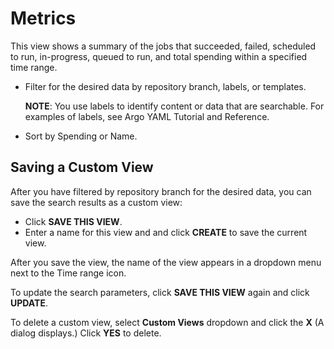 # Metrics

This view shows a summary of the jobs that succeeded, failed, scheduled to run, in-progress, queued to run, and total spending within a specified time range.

*   Filter for the desired data by repository branch, labels, or templates.

    **NOTE**: You use labels to identify content or data that are searchable. For examples of labels, see Argo YAML Tutorial and Reference.

*   Sort by Spending or Name.

## Saving a Custom View

After you have filtered by repository branch for the desired data, you can save the search results as a custom view:

*   Click **SAVE THIS VIEW**.
*   Enter a name for this view and and click **CREATE** to save the current view.

After you save the view, the name of the view appears in a dropdown menu next to the Time range icon.

To update the search parameters, click **SAVE THIS VIEW** again and click **UPDATE**.

To delete a custom view, select **Custom Views** dropdown and click the **X** (A dialog displays.) Click **YES** to delete.